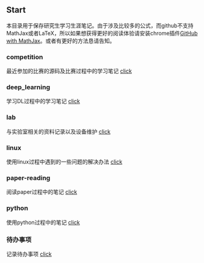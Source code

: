 ## Start

本目录用于保存研究生学习生涯笔记。由于涉及比较多的公式，而github不支持MathJax或者LaTeX，所以如果想获得更好的阅读体验请安装chrome插件[GitHub with MathJax](https://chrome.google.com/webstore/detail/github-with-mathjax/ioemnmodlmafdkllaclgeombjnmnbima)。或者有更好的方法恳请告知。

### competition

最近参加的比赛的源码及比赛过程中的学习笔记 [click](./competition)

### deep_learning

学习DL过程中的学习笔记 [click](./deep_learning)

### lab

与实验室相关的资料记录以及设备维护 [click](./lab)

### linux

使用linux过程中遇到的一些问题的解决办法 [click](./linux)

### paper-reading

阅读paper过程中的笔记 [click](./paper-reading)

### python

使用python过程中的笔记 [click](./python)

### 待办事项

记录待办事项 [click](./待办事项.md)
